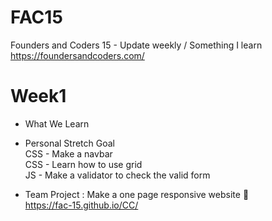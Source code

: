# FAC15
Founders and Coders 15 - Update weekly / Something I learn
<br>https://foundersandcoders.com/

# Week1
- What We Learn
  
 
- Personal Stretch Goal
<br>CSS - Make a navbar
<br>CSS - Learn how to use grid
<br>JS - Make a validator to check the valid form
  
- Team Project : Make a one page responsive website :muscle:
<br>https://fac-15.github.io/CC/


